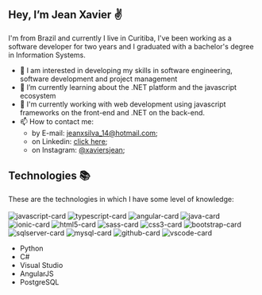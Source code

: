 ## Hey, I’m Jean Xavier ✌
I'm from Brazil and currently I live in Curitiba, I've been working as a software developer for two years and I graduated with a bachelor's degree in Information Systems.

- 👀 I am interested in developing my skills in software engineering, software development and project management
- 🌱 I’m currently learning about the .NET platform and the javascript ecosystem
- 🦾 I'm currently working with web development using javascript frameworks on the front-end and .NET on the back-end.
- 📫 How to contact me:
  -    by E-mail: jeanxsilva_14@hotmail.com;
  -    on Linkedin: [click here](https://www.linkedin.com/in/jeanxavier-cwb/);
  -    on Instagram: [@xaviersjean](https://www.instagram.com/xaviersjean/);


## Technologies 📚
These are the technologies in which I have some level of knowledge:
<br/>
<br/>
![javascript-card](https://user-images.githubusercontent.com/60391387/156907292-75fb1c8b-c6ad-4f2c-8ae5-e0ee8200ebd0.svg)
![typescript-card](https://user-images.githubusercontent.com/60391387/156907391-e7a1ab1e-55fa-42f4-ae44-0e213dc09d47.svg)
![angular-card](https://user-images.githubusercontent.com/60391387/156907396-640463b9-a28b-4c0a-9d63-664959e69d10.svg)
![java-card](https://user-images.githubusercontent.com/60391387/156907387-7f56c4dd-c044-450b-a375-c335fea2fe2b.svg)
![ionic-card](https://user-images.githubusercontent.com/60391387/156907375-06fbc377-a46a-4ea2-85ab-5b32b05b1ee4.svg)
![html5-card](https://user-images.githubusercontent.com/60391387/156907397-ff415330-5a35-421d-8bbf-661ae1730bd5.svg)
![sass-card](https://user-images.githubusercontent.com/60391387/156907382-b8b1e0eb-f319-46ca-bb71-62c2eb253001.svg)
![css3-card](https://user-images.githubusercontent.com/60391387/156907393-cbb4bed0-61e5-4740-960d-0232cee234dd.svg)
![bootstrap-card](https://user-images.githubusercontent.com/60391387/156907394-005e4f3e-ea35-4f7b-98b1-ed46fee371a2.svg)
![sqlserver-card](https://user-images.githubusercontent.com/60391387/156907400-942f9d5b-381e-4f42-afa9-1a0c17ab79cd.svg)
![mysql-card](https://user-images.githubusercontent.com/60391387/156907401-541954e5-4b3c-48c3-9dcc-f56698f19143.svg)
![github-card](https://user-images.githubusercontent.com/60391387/156907399-5eaace2d-8ca3-4d51-abae-ac5d7e079083.svg)
![vscode-card](https://user-images.githubusercontent.com/60391387/156907402-9871fbf0-7518-42d9-a683-6c7eaa5cd713.svg)

- Python
- C#
- Visual Studio
- AngularJS
- PostgreSQL
